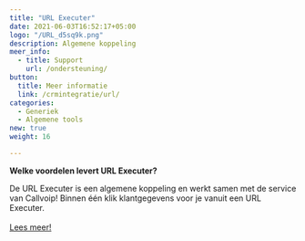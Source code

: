 ```yaml
---
title: "URL Executer"
date: 2021-06-03T16:52:17+05:00
logo: "/URL_d5sq9k.png"
description: Algemene koppeling
meer_info:
  - title: Support
    url: /ondersteuning/
button:
  title: Meer informatie
  link: /crmintegratie/url/
categories:
  - Generiek
  - Algemene tools
new: true
weight: 16

---
```


**Welke voordelen levert URL Executer?**

De URL Executer is een algemene koppeling en werkt samen met de service van Callvoip! Binnen één klik klantgegevens voor je vanuit een URL Executer.<br><br><a href="/crmintegratie/url/" class="button">Lees meer!</a>
